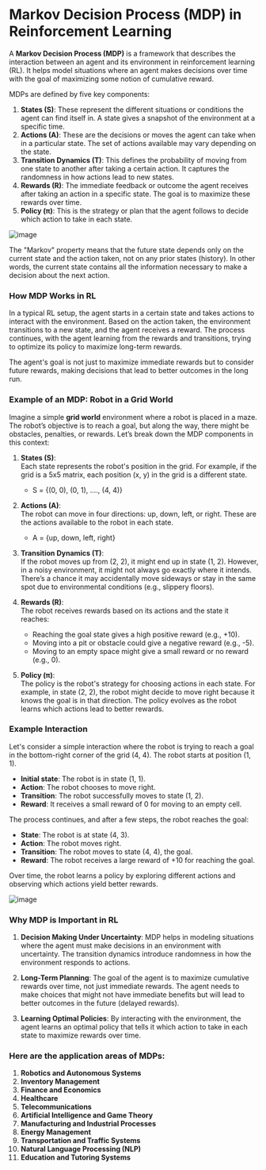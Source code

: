 # Markov Decision Process (MDP) in Reinforcement Learning

A **Markov Decision Process (MDP)** is a framework that describes the interaction between an agent and its environment in reinforcement learning (RL). It helps model situations where an agent makes decisions over time with the goal of maximizing some notion of cumulative reward. 

MDPs are defined by five key components:

1. **States (S)**: These represent the different situations or conditions the agent can find itself in. A state gives a snapshot of the environment at a specific time.
2. **Actions (A)**: These are the decisions or moves the agent can take when in a particular state. The set of actions available may vary depending on the state.
3. **Transition Dynamics (T)**: This defines the probability of moving from one state to another after taking a certain action. It captures the randomness in how actions lead to new states.
4. **Rewards (R)**: The immediate feedback or outcome the agent receives after taking an action in a specific state. The goal is to maximize these rewards over time.
5. **Policy (π)**: This is the strategy or plan that the agent follows to decide which action to take in each state.


![image](https://encrypted-tbn0.gstatic.com/images?q=tbn:ANd9GcQ6ojQlYaljanVtEN27d_vJD8wOBIC3lW9Dpw&s)


The "Markov" property means that the future state depends only on the current state and the action taken, not on any prior states (history). In other words, the current state contains all the information necessary to make a decision about the next action.

### How MDP Works in RL

In a typical RL setup, the agent starts in a certain state and takes actions to interact with the environment. Based on the action taken, the environment transitions to a new state, and the agent receives a reward. The process continues, with the agent learning from the rewards and transitions, trying to optimize its policy to maximize long-term rewards.

The agent's goal is not just to maximize immediate rewards but to consider future rewards, making decisions that lead to better outcomes in the long run.

### Example of an MDP: Robot in a Grid World

Imagine a simple **grid world** environment where a robot is placed in a maze. The robot’s objective is to reach a goal, but along the way, there might be obstacles, penalties, or rewards. Let’s break down the MDP components in this context:

1. **States (S)**:  
   Each state represents the robot's position in the grid. For example, if the grid is a 5x5 matrix, each position (x, y) in the grid is a different state.

   - S = {(0, 0), (0, 1), ...., (4, 4)\} 
   
2. **Actions (A)**:  
   The robot can move in four directions: up, down, left, or right. These are the actions available to the robot in each state.

   - A = {up, down, left, right} 

3. **Transition Dynamics (T)**:  
   If the robot moves up from (2, 2), it might end up in state (1, 2). However, in a noisy environment, it might not always go exactly where it intends. There’s a chance it may accidentally move sideways or stay in the same spot due to environmental conditions (e.g., slippery floors).

4. **Rewards (R)**:  
   The robot receives rewards based on its actions and the state it reaches:
   - Reaching the goal state gives a high positive reward (e.g., +10).
   - Moving into a pit or obstacle could give a negative reward (e.g., -5).
   - Moving to an empty space might give a small reward or no reward (e.g., 0).

5. **Policy (π)**:  
   The policy is the robot's strategy for choosing actions in each state. For example, in state (2, 2), the robot might decide to move right because it knows the goal is in that direction. The policy evolves as the robot learns which actions lead to better rewards.



### Example Interaction

Let's consider a simple interaction where the robot is trying to reach a goal in the bottom-right corner of the grid (4, 4). The robot starts at position (1, 1).

- **Initial state**: The robot is in state (1, 1).
- **Action**: The robot chooses to move right.
- **Transition**: The robot successfully moves to state (1, 2).
- **Reward**: It receives a small reward of 0 for moving to an empty cell.

The process continues, and after a few steps, the robot reaches the goal:

- **State**: The robot is at state (4, 3).
- **Action**: The robot moves right.
- **Transition**: The robot moves to state (4, 4), the goal.
- **Reward**: The robot receives a large reward of +10 for reaching the goal.

Over time, the robot learns a policy by exploring different actions and observing which actions yield better rewards.

![image](https://media.springernature.com/lw685/springer-static/image/art%3A10.1007%2Fs11370-021-00398-z/MediaObjects/11370_2021_398_Fig1_HTML.png)
### Why MDP is Important in RL

1. **Decision Making Under Uncertainty**: MDP helps in modeling situations where the agent must make decisions in an environment with uncertainty. The transition dynamics introduce randomness in how the environment responds to actions.
   
2. **Long-Term Planning**: The goal of the agent is to maximize cumulative rewards over time, not just immediate rewards. The agent needs to make choices that might not have immediate benefits but will lead to better outcomes in the future (delayed rewards).

3. **Learning Optimal Policies**: By interacting with the environment, the agent learns an optimal policy that tells it which action to take in each state to maximize rewards over time.

### Here are the application areas of MDPs:

1. **Robotics and Autonomous Systems**
2. **Inventory Management**
3. **Finance and Economics**
4. **Healthcare**
5. **Telecommunications**
6. **Artificial Intelligence and Game Theory**
7. **Manufacturing and Industrial Processes**
8. **Energy Management**
9. **Transportation and Traffic Systems**
10. **Natural Language Processing (NLP)**
11. **Education and Tutoring Systems**